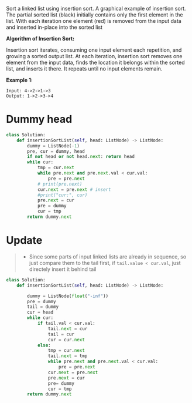 Sort a linked list using insertion sort.
A graphical example of insertion sort. The partial sorted list (black) initially contains only the first element in the list.
With each iteration one element (red) is removed from the input data and inserted in-place into the sorted list

**Algorithm of Insertion Sort:**

Insertion sort iterates, consuming one input element each repetition, and growing a sorted output list.
At each iteration, insertion sort removes one element from the input data, finds the location it belongs within the sorted list, and inserts it there.
It repeats until no input elements remain.

**Example 1:**
```
Input: 4->2->1->3
Output: 1->2->3->4
```
# Dummy head
```python
class Solution:
    def insertionSortList(self, head: ListNode) -> ListNode:
        dummy = ListNode(-1)
        pre, cur = dummy, head
        if not head or not head.next: return head
        while cur:
            tmp = cur.next
            while pre.next and pre.next.val < cur.val:
                pre = pre.next
            # print(pre.next)
            cur.next = pre.next # insert
            #print("cur:", cur)
            pre.next = cur
            pre = dummy
            cur = tmp
        return dummy.next
```
# Update
>* Since some parts of input linked lists are  already in sequence, so just compare them to the tail first, if ```tail.value < cur.val```, just directely insert it behind tail
```python
class Solution:
    def insertionSortList(self, head: ListNode) -> ListNode:

        dummy = ListNode(float("-inf"))
        pre = dummy
        tail = dummy
        cur = head
        while cur:
            if tail.val < cur.val:
                tail.next = cur 
                tail = cur
                cur = cur.next
            else:
                tmp = cur.next
                tail.next = tmp
                while pre.next and pre.next.val < cur.val:
                    pre = pre.next
                cur.next = pre.next
                pre.next = cur
                pre= dummy
                cur = tmp
        return dummy.next
```